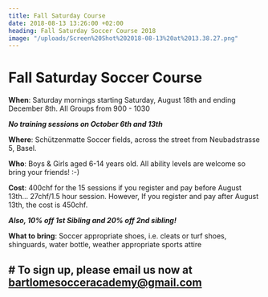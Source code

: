 ```yaml
---
title: Fall Saturday Course
date: 2018-08-13 13:26:00 +02:00
heading: Fall Saturday Soccer Course 2018
image: "/uploads/Screen%20Shot%202018-08-13%20at%2013.38.27.png"
---
```


# **Fall Saturday Soccer Course**

**When**: Saturday mornings starting Saturday, August 18th and ending December 8th. All Groups from 900 - 1030

***No training sessions on October 6th and 13th***

**Where**: Schützenmatte Soccer fields, across the street from Neubadstrasse 5, Basel.

**Who**: Boys & Girls aged 6-14 years old. All ability levels are welcome so bring your friends! :-)

**Cost**: 400chf for the 15 sessions if you register and pay before August 13th... 27chf/1.5 hour session. However, If you register and pay after August 13th, the cost is 450chf.

***Also, 10% off 1st Sibling and 20% off 2nd sibling!***

**What to bring**: Soccer appropriate shoes, i.e. cleats or turf shoes, shinguards, water bottle, weather appropriate sports attire

## # To sign up, please email us now at bartlomesocceracademy@gmail.com